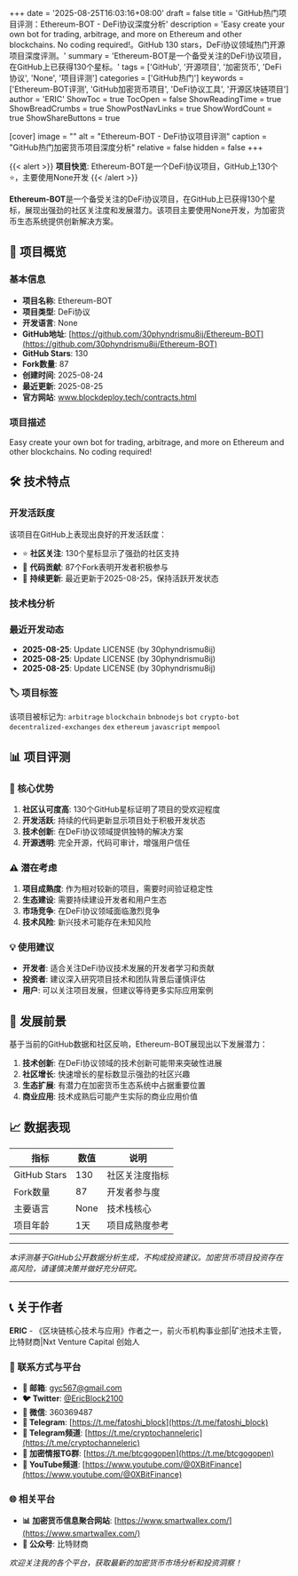 +++
date = '2025-08-25T16:03:16+08:00'
draft = false
title = 'GitHub热门项目评测：Ethereum-BOT - DeFi协议深度分析'
description = 'Easy create your own bot for trading, arbitrage, and more on Ethereum and other blockchains. No coding required!。GitHub 130 stars，DeFi协议领域热门开源项目深度评测。'
summary = 'Ethereum-BOT是一个备受关注的DeFi协议项目，在GitHub上已获得130个星标。'
tags = ['GitHub', '开源项目', '加密货币', 'DeFi协议', 'None', '项目评测']
categories = ['GitHub热门']
keywords = ['Ethereum-BOT评测', 'GitHub加密货币项目', 'DeFi协议工具', '开源区块链项目']
author = 'ERIC'
ShowToc = true
TocOpen = false
ShowReadingTime = true
ShowBreadCrumbs = true
ShowPostNavLinks = true
ShowWordCount = true
ShowShareButtons = true

[cover]
image = ""
alt = "Ethereum-BOT - DeFi协议项目评测"
caption = "GitHub热门加密货币项目深度分析"
relative = false
hidden = false
+++

{{< alert >}}
**项目快览**: Ethereum-BOT是一个DeFi协议项目，GitHub上130个⭐，主要使用None开发
{{< /alert >}}

**Ethereum-BOT**是一个备受关注的DeFi协议项目，在GitHub上已获得130个星标，展现出强劲的社区关注度和发展潜力。该项目主要使用None开发，为加密货币生态系统提供创新解决方案。

## 🎯 项目概览

### 基本信息
- **项目名称**: Ethereum-BOT
- **项目类型**: DeFi协议
- **开发语言**: None
- **GitHub地址**: [https://github.com/30phyndrismu8ij/Ethereum-BOT](https://github.com/30phyndrismu8ij/Ethereum-BOT)
- **GitHub Stars**: 130
- **Fork数量**: 87
- **创建时间**: 2025-08-24
- **最近更新**: 2025-08-25
- **官方网站**: www.blockdeploy.tech/contracts.html

### 项目描述
Easy create your own bot for trading, arbitrage, and more on Ethereum and other blockchains. No coding required!

## 🛠️ 技术特点

### 开发活跃度
该项目在GitHub上表现出良好的开发活跃度：
- ⭐ **社区关注**: 130个星标显示了强劲的社区支持
- 🔄 **代码贡献**: 87个Fork表明开发者积极参与
- 📅 **持续更新**: 最近更新于2025-08-25，保持活跃开发状态

### 技术栈分析

### 最近开发动态
- **2025-08-25**: Update LICENSE (by 30phyndrismu8ij)
- **2025-08-25**: Update LICENSE (by 30phyndrismu8ij)
- **2025-08-25**: Update LICENSE (by 30phyndrismu8ij)


### 🏷️ 项目标签
该项目被标记为: `arbitrage` `blockchain` `bnbnodejs` `bot` `crypto-bot` `decentralized-exchanges` `dex` `ethereum` `javascript` `mempool`


## 📊 项目评测


### 🎯 核心优势
1. **社区认可度高**: 130个GitHub星标证明了项目的受欢迎程度
2. **开发活跃**: 持续的代码更新显示项目处于积极开发状态
3. **技术创新**: 在DeFi协议领域提供独特的解决方案
4. **开源透明**: 完全开源，代码可审计，增强用户信任

### ⚠️ 潜在考虑
1. **项目成熟度**: 作为相对较新的项目，需要时间验证稳定性
2. **生态建设**: 需要持续建设开发者和用户生态
3. **市场竞争**: 在DeFi协议领域面临激烈竞争
4. **技术风险**: 新兴技术可能存在未知风险

### 💡 使用建议
- **开发者**: 适合关注DeFi协议技术发展的开发者学习和贡献
- **投资者**: 建议深入研究项目技术和团队背景后谨慎评估
- **用户**: 可以关注项目发展，但建议等待更多实际应用案例

## 🔮 发展前景

基于当前的GitHub数据和社区反响，Ethereum-BOT展现出以下发展潜力：

1. **技术创新**: 在DeFi协议领域的技术创新可能带来突破性进展
2. **社区增长**: 快速增长的星标数显示强劲的社区兴趣
3. **生态扩展**: 有潜力在加密货币生态系统中占据重要位置
4. **商业应用**: 技术成熟后可能产生实际的商业应用价值

## 📈 数据表现

| 指标 | 数值 | 说明 |
|------|------|------|
| GitHub Stars | 130 | 社区关注度指标 |
| Fork数量 | 87 | 开发者参与度 |
| 主要语言 | None | 技术栈核心 |
| 项目年龄 | 1天 | 项目成熟度参考 |

---

*本评测基于GitHub公开数据分析生成，不构成投资建议。加密货币项目投资存在高风险，请谨慎决策并做好充分研究。*

---

## 📞 关于作者

**ERIC** - 《区块链核心技术与应用》作者之一，前火币机构事业部|矿池技术主管，比特财商|Nxt Venture Capital 创始人

### 🔗 联系方式与平台

- **📧 邮箱**: [gyc567@gmail.com](mailto:gyc567@gmail.com)
- **🐦 Twitter**: [@EricBlock2100](https://twitter.com/EricBlock2100)
- **💬 微信**: 360369487
- **📱 Telegram**: [https://t.me/fatoshi_block](https://t.me/fatoshi_block)
- **📢 Telegram频道**: [https://t.me/cryptochanneleric](https://t.me/cryptochanneleric)
- **👥 加密情报TG群**: [https://t.me/btcgogopen](https://t.me/btcgogopen)
- **🎥 YouTube频道**: [https://www.youtube.com/@0XBitFinance](https://www.youtube.com/@0XBitFinance)

### 🌐 相关平台

- **📊 加密货币信息聚合网站**: [https://www.smartwallex.com/](https://www.smartwallex.com/)
- **📖 公众号**: 比特财商

*欢迎关注我的各个平台，获取最新的加密货币市场分析和投资洞察！*
